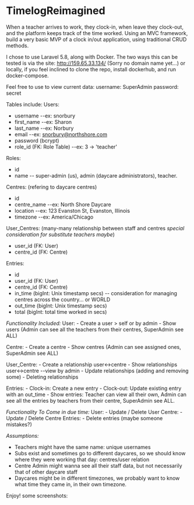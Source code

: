 # TimelogReimagined

When a teacher arrives to work, they clock-in, when leave they clock-out, and the platform keeps track of the time worked. 
Using an MVC framework, build a very basic MVP of a clock in/out application, using traditional CRUD methods.

I chose to use Laravel 5.8, along with Docker.
The two ways this can be tested is via the site: http://159.65.33.134/ (Sorry no domain name yet...)
or locally, if you feel inclined to clone the repo, install dockerhub, and run docker-compose.

Feel free to use to view current data:
username: SuperAdmin
password: secret

Tables include:
Users:
  - username                    --ex: snorbury
  - first_name                  --ex: Sharon
  - last_name                   --ex: Norbury
  - email                       --ex: snorbury@northshore.com
  - password (bcrypt)             
  - role_id (FK: Role Table)    --ex: 3 -> 'teacher'

Roles:
  - id
  - name          -- super-admin (us), admin (daycare administrators), teacher.
  
Centres:  (refering to daycare centres)
  - id
  - centre_name   --ex: North Shore Daycare
  - location      --ex: 123 Evanston St, Evanston, Illinois
  - timezone      --ex: America/Chicago
  
User_Centres: (many-many relationship between staff and centres *special consideration for substitute teachers maybe*)
  - user_id (FK: User)
  - centre_id (FK: Centre)
  
Entries:
  - id
  - user_id   (FK: User)
  - centre_id (FK: Centre)
  - in_time   (bigInt: Unix timestamp secs)   -- consideration for managing centres across the country... or WORLD
  - out_time  (bigInt: Unix timestamp secs)
  - total     (bigInt: total time worked in secs)
  
*Functionality Included:*
  User:
    - Create a user > self or by admin
    - Show users (Admin can see all the teachers from their centres, SuperAdmin see ALL)
    
  Centre:
    - Create a centre
    - Show centres (Admin can see assigned ones, SuperAdmin see ALL)
    
  User_Centre:
    - Create a relationship user<->centre
    - Show relationships user<->centre --view by admin
    - Update relationships (adding and removing some)
    - Deleting relationships
    
  Entries:
    - Clock-in: Create a new entry
    - Clock-out: Update existing entry with an out_time
    - Show entries: Teacher can view all their own, Admin can see all the entries by teachers from their centre, SuperAdmin see ALL.

*Functionality To Come in due time:*
  User:
    - Update / Delete User
  Centre:
    - Update / Delete Centre
  Entries:
    - Delete entries (maybe someone mistakes?)



  *Assumptions:*
  
  - Teachers might have the same name: unique usernames
  - Subs exist and sometimes go to different daycares, so we should know where they were working that day: centres/user relation
  - Centre Admin might wanna see all their staff data, but not necessarily that of other daycare staff
  - Daycares might be in different timezones, we probably want to know what time they came in, in their own timezone. 
  
  Enjoy! some screenshots:


 
  
  
